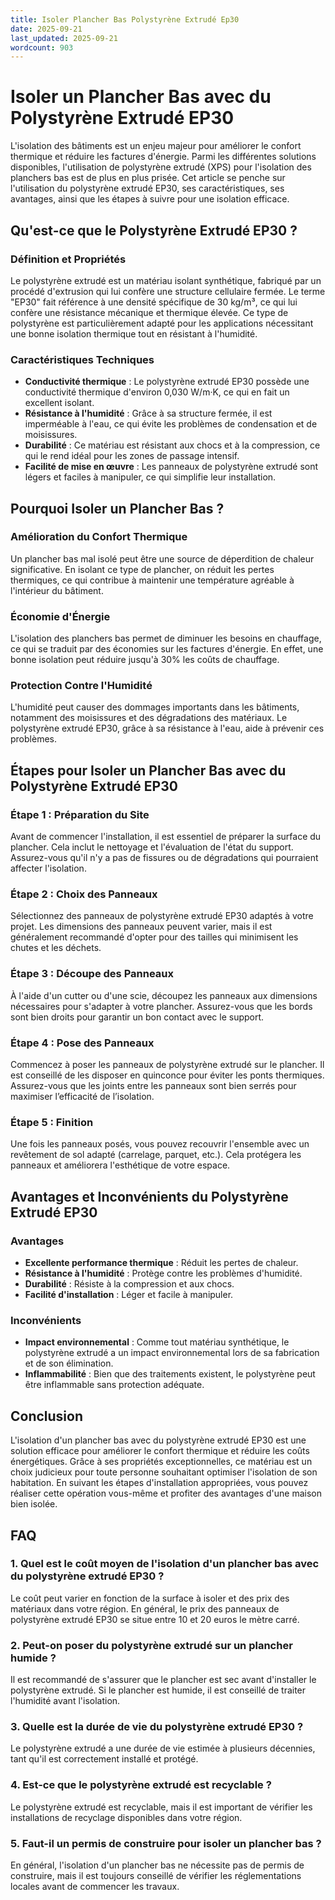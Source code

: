 ```yaml
---
title: Isoler Plancher Bas Polystyrène Extrudé Ep30
date: 2025-09-21
last_updated: 2025-09-21
wordcount: 903
---
```


# Isoler un Plancher Bas avec du Polystyrène Extrudé EP30

L'isolation des bâtiments est un enjeu majeur pour améliorer le confort thermique et réduire les factures d'énergie. Parmi les différentes solutions disponibles, l'utilisation de polystyrène extrudé (XPS) pour l'isolation des planchers bas est de plus en plus prisée. Cet article se penche sur l'utilisation du polystyrène extrudé EP30, ses caractéristiques, ses avantages, ainsi que les étapes à suivre pour une isolation efficace.

## Qu'est-ce que le Polystyrène Extrudé EP30 ?

### Définition et Propriétés

Le polystyrène extrudé est un matériau isolant synthétique, fabriqué par un procédé d'extrusion qui lui confère une structure cellulaire fermée. Le terme "EP30" fait référence à une densité spécifique de 30 kg/m³, ce qui lui confère une résistance mécanique et thermique élevée. Ce type de polystyrène est particulièrement adapté pour les applications nécessitant une bonne isolation thermique tout en résistant à l'humidité.

### Caractéristiques Techniques

- **Conductivité thermique** : Le polystyrène extrudé EP30 possède une conductivité thermique d'environ 0,030 W/m·K, ce qui en fait un excellent isolant.
- **Résistance à l'humidité** : Grâce à sa structure fermée, il est imperméable à l'eau, ce qui évite les problèmes de condensation et de moisissures.
- **Durabilité** : Ce matériau est résistant aux chocs et à la compression, ce qui le rend idéal pour les zones de passage intensif.
- **Facilité de mise en œuvre** : Les panneaux de polystyrène extrudé sont légers et faciles à manipuler, ce qui simplifie leur installation.

## Pourquoi Isoler un Plancher Bas ?

### Amélioration du Confort Thermique

Un plancher bas mal isolé peut être une source de déperdition de chaleur significative. En isolant ce type de plancher, on réduit les pertes thermiques, ce qui contribue à maintenir une température agréable à l'intérieur du bâtiment.

### Économie d'Énergie

L'isolation des planchers bas permet de diminuer les besoins en chauffage, ce qui se traduit par des économies sur les factures d'énergie. En effet, une bonne isolation peut réduire jusqu'à 30% les coûts de chauffage.

### Protection Contre l'Humidité

L'humidité peut causer des dommages importants dans les bâtiments, notamment des moisissures et des dégradations des matériaux. Le polystyrène extrudé EP30, grâce à sa résistance à l'eau, aide à prévenir ces problèmes.

## Étapes pour Isoler un Plancher Bas avec du Polystyrène Extrudé EP30

### Étape 1 : Préparation du Site

Avant de commencer l'installation, il est essentiel de préparer la surface du plancher. Cela inclut le nettoyage et l'évaluation de l'état du support. Assurez-vous qu'il n'y a pas de fissures ou de dégradations qui pourraient affecter l'isolation.

### Étape 2 : Choix des Panneaux

Sélectionnez des panneaux de polystyrène extrudé EP30 adaptés à votre projet. Les dimensions des panneaux peuvent varier, mais il est généralement recommandé d'opter pour des tailles qui minimisent les chutes et les déchets.

### Étape 3 : Découpe des Panneaux

À l'aide d'un cutter ou d'une scie, découpez les panneaux aux dimensions nécessaires pour s'adapter à votre plancher. Assurez-vous que les bords sont bien droits pour garantir un bon contact avec le support.

### Étape 4 : Pose des Panneaux

Commencez à poser les panneaux de polystyrène extrudé sur le plancher. Il est conseillé de les disposer en quinconce pour éviter les ponts thermiques. Assurez-vous que les joints entre les panneaux sont bien serrés pour maximiser l’efficacité de l’isolation.

### Étape 5 : Finition

Une fois les panneaux posés, vous pouvez recouvrir l'ensemble avec un revêtement de sol adapté (carrelage, parquet, etc.). Cela protégera les panneaux et améliorera l'esthétique de votre espace.

## Avantages et Inconvénients du Polystyrène Extrudé EP30

### Avantages

- **Excellente performance thermique** : Réduit les pertes de chaleur.
- **Résistance à l'humidité** : Protège contre les problèmes d'humidité.
- **Durabilité** : Résiste à la compression et aux chocs.
- **Facilité d'installation** : Léger et facile à manipuler.

### Inconvénients

- **Impact environnemental** : Comme tout matériau synthétique, le polystyrène extrudé a un impact environnemental lors de sa fabrication et de son élimination.
- **Inflammabilité** : Bien que des traitements existent, le polystyrène peut être inflammable sans protection adéquate.

## Conclusion

L'isolation d'un plancher bas avec du polystyrène extrudé EP30 est une solution efficace pour améliorer le confort thermique et réduire les coûts énergétiques. Grâce à ses propriétés exceptionnelles, ce matériau est un choix judicieux pour toute personne souhaitant optimiser l'isolation de son habitation. En suivant les étapes d'installation appropriées, vous pouvez réaliser cette opération vous-même et profiter des avantages d'une maison bien isolée.

## FAQ

### 1. Quel est le coût moyen de l'isolation d'un plancher bas avec du polystyrène extrudé EP30 ?

Le coût peut varier en fonction de la surface à isoler et des prix des matériaux dans votre région. En général, le prix des panneaux de polystyrène extrudé EP30 se situe entre 10 et 20 euros le mètre carré.

### 2. Peut-on poser du polystyrène extrudé sur un plancher humide ?

Il est recommandé de s'assurer que le plancher est sec avant d'installer le polystyrène extrudé. Si le plancher est humide, il est conseillé de traiter l'humidité avant l'isolation.

### 3. Quelle est la durée de vie du polystyrène extrudé EP30 ?

Le polystyrène extrudé a une durée de vie estimée à plusieurs décennies, tant qu'il est correctement installé et protégé.

### 4. Est-ce que le polystyrène extrudé est recyclable ?

Le polystyrène extrudé est recyclable, mais il est important de vérifier les installations de recyclage disponibles dans votre région.

### 5. Faut-il un permis de construire pour isoler un plancher bas ?

En général, l'isolation d'un plancher bas ne nécessite pas de permis de construire, mais il est toujours conseillé de vérifier les réglementations locales avant de commencer les travaux.
